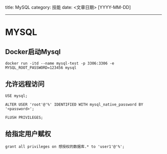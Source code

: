 title: MySQL
category: 技能
date: <文章日期> [YYYY-MM-DD]

---


<!--more-->

# MYSQL



## Docker启动Mysql

```docker run -itd --name mysql-test -p 3306:3306 -e MYSQL_ROOT_PASSWORD=123456 mysql```



## 允许远程访问

```mysql
USE mysql; 

ALTER USER 'root'@'%' IDENTIFIED WITH mysql_native_password BY '<password>';

FLUSH PRIVILEGES;
```



## 给指定用户赋权

```grant all privileges on 想授权的数据库.* to 'user1'@'%';```



